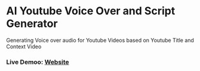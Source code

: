 # AI Youtube Voice Over and Script Generator
Generating Voice over audio for Youtube Videos based on Youtube Title and Context Video 


### Live Demoo: [Website](https://ai-youtube-voice-over-generator.streamlit.app/)
